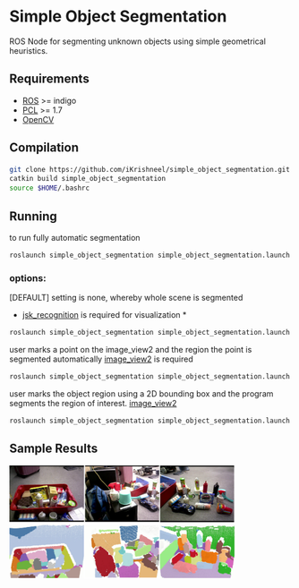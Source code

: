 # Simple Object Segmentation
ROS Node for segmenting unknown objects using simple geometrical heuristics. 

## Requirements
- [ROS](http://wiki.ros.org/indigo) >= indigo
- [PCL](https://github.com/PointCloudLibrary/pcl) >= 1.7
- [OpenCV](https://github.com/opencv/opencv)

## Compilation

```bash
git clone https://github.com/iKrishneel/simple_object_segmentation.git
catkin build simple_object_segmentation
source $HOME/.bashrc
```

## Running
to run fully automatic segmentation
```bash
roslaunch simple_object_segmentation simple_object_segmentation.launch
```
### options:
[DEFAULT] setting is none, whereby whole scene is segmented 
* [jsk_recognition](https://github.com/jsk-ros-pkg/jsk_recognition) is required for visualization *
```bash
roslaunch simple_object_segmentation simple_object_segmentation.launch user_input:=none
```
user marks a point on the image_view2 and the region the point is segmented automatically [image_view2](https://github.com/jsk-ros-pkg/jsk_common) is required
```bash
roslaunch simple_object_segmentation simple_object_segmentation.launch user_input:=point
```
user marks the object region using a 2D bounding box and the program segments the region of interest. [image_view2](https://github.com/jsk-ros-pkg/jsk_common)
```bash
roslaunch simple_object_segmentation simple_object_segmentation.launch user_input:=rect
```

## Sample Results
<img src="data/sample.png" width="80%" height="80%"/>